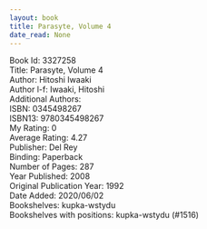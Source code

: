 ```yaml
---
layout: book
title: Parasyte, Volume 4
date_read: None
---
```


Book Id: 3327258<br />
Title: Parasyte, Volume 4<br />
Author: Hitoshi Iwaaki<br />
Author l-f: Iwaaki, Hitoshi<br />
Additional Authors: <br />
ISBN: 0345498267<br />
ISBN13: 9780345498267<br />
My Rating: 0<br />
Average Rating: 4.27<br />
Publisher: Del Rey<br />
Binding: Paperback<br />
Number of Pages: 287<br />
Year Published: 2008<br />
Original Publication Year: 1992<br />
Date Added: 2020/06/02<br />
Bookshelves: kupka-wstydu<br />
Bookshelves with positions: kupka-wstydu (#1516)<br />


